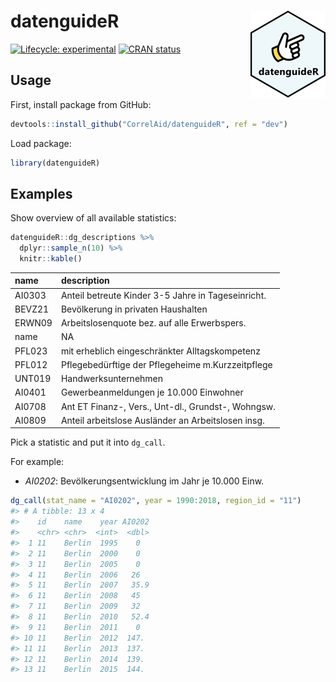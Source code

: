 
<!-- README.md is generated from README.Rmd. Please edit that file -->

# datenguideR <img src='man/figures/logo.png' align="right" height="139" />

<!-- badges: start -->

[![Lifecycle:
experimental](https://img.shields.io/badge/lifecycle-experimental-orange.svg)](https://www.tidyverse.org/lifecycle/#experimental)
[![CRAN
status](https://www.r-pkg.org/badges/version/Projects)](https://cran.r-project.org/package=Projects)
<!-- badges: end -->

## Usage

First, install package from GitHub:

``` r
devtools::install_github("CorrelAid/datenguideR", ref = "dev")
```

Load package:

``` r
library(datenguideR)
```

## Examples

Show overview of all available statistics:

``` r
datenguideR::dg_descriptions %>%
  dplyr::sample_n(10) %>% 
  knitr::kable()
```

| name   | description                                        |
| :----- | :------------------------------------------------- |
| AI0303 | Anteil betreute Kinder 3-5 Jahre in Tageseinricht. |
| BEVZ21 | Bevölkerung in privaten Haushalten                 |
| ERWN09 | Arbeitslosenquote bez. auf alle Erwerbspers.       |
| name   | NA                                                 |
| PFL023 | mit erheblich eingeschränkter Alltagskompetenz     |
| PFL012 | Pflegebedürftige der Pflegeheime m.Kurzzeitpflege  |
| UNT019 | Handwerksunternehmen                               |
| AI0401 | Gewerbeanmeldungen je 10.000 Einwohner             |
| AI0708 | Ant ET Finanz-, Vers., Unt-dl., Grundst-, Wohngsw. |
| AI0809 | Anteil arbeitslose Ausländer an Arbeitslosen insg. |

Pick a statistic and put it into `dg_call`.

For example:

  - *AI0202*: Bevölkerungsentwicklung im Jahr je 10.000 Einw.

<!-- end list -->

``` r
dg_call(stat_name = "AI0202", year = 1990:2018, region_id = "11")
#> # A tibble: 13 x 4
#>    id    name    year AI0202
#>    <chr> <chr>  <int>  <dbl>
#>  1 11    Berlin  1995    0  
#>  2 11    Berlin  2000    0  
#>  3 11    Berlin  2005    0  
#>  4 11    Berlin  2006   26  
#>  5 11    Berlin  2007   35.9
#>  6 11    Berlin  2008   45  
#>  7 11    Berlin  2009   32  
#>  8 11    Berlin  2010   52.4
#>  9 11    Berlin  2011    0  
#> 10 11    Berlin  2012  147. 
#> 11 11    Berlin  2013  137. 
#> 12 11    Berlin  2014  139. 
#> 13 11    Berlin  2015  144.
```
